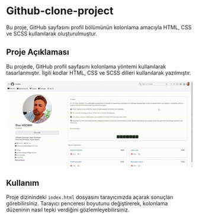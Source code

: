 # Github-clone-project

Bu proje, GitHub sayfasını profil bölümünün kolonlama amacıyla HTML, CSS ve SCSS kullanılarak oluşturulmuştur.

## Proje Açıklaması

Bu projede, GitHub profil sayfasını kolonlama yöntemi kullanılarak tasarlanmıştır. İlgili kodlar HTML, CSS ve SCSS dilleri kullanılarak yazılmıştır.

![Project GİF](github.gif)




## Kullanım

Proje dizinindeki `index.html` dosyasını tarayıcınızda açarak sonuçları görebilirsiniz. Tarayıcı penceresi boyutunu değiştirerek, kolonlama düzeninin nasıl tepki verdiğini gözlemleyebilirsiniz.

